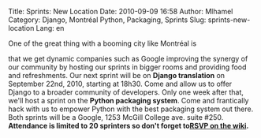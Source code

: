 Title: Sprints: New Location
Date: 2010-09-09 16:58
Author: Mlhamel
Category: Django, Montréal Python, Packaging, Sprints
Slug: sprints-new-location
Lang: en

<!--:en-->One of the great thing with a booming city like Montréal is
that we get dynamic companies such as Google improving the synergy of
our community by hosting our sprints in bigger rooms and providing food
and refreshments. Our next sprint will be on **Django translation** on
September 22nd, 2010, starting at 18h30. Come and allow us to offer
Django to a broader community of developers. Only one week after that,
we'll host a sprint on the **Python packaging system**. Come and
frantically hack with us to empower Python with the best packaging
system out there. Both sprints will be a Google, 1253 McGill College
ave. suite \#250. **Attendance is limited to 20 sprinters so don't
forget to**[**RSVP on the wiki**][]**.**

  [**RSVP on the wiki**]: http://wiki.montrealpython.org/index.php/Sprints
